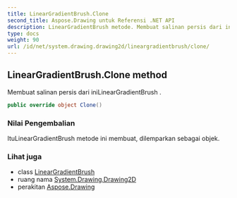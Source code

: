 ```yaml
---
title: LinearGradientBrush.Clone
second_title: Aspose.Drawing untuk Referensi .NET API
description: LinearGradientBrush metode. Membuat salinan persis dari iniLinearGradientBrush .
type: docs
weight: 90
url: /id/net/system.drawing.drawing2d/lineargradientbrush/clone/
---
```

## LinearGradientBrush.Clone method

Membuat salinan persis dari iniLinearGradientBrush .

```csharp
public override object Clone()
```

### Nilai Pengembalian

ItuLinearGradientBrush metode ini membuat, dilemparkan sebagai objek.

### Lihat juga

* class [LinearGradientBrush](../)
* ruang nama [System.Drawing.Drawing2D](../../lineargradientbrush/)
* perakitan [Aspose.Drawing](../../../)


